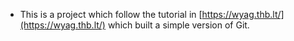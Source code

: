 - This is a project which follow the tutorial in [https://wyag.thb.lt/](https://wyag.thb.lt/) which built a simple version of Git.